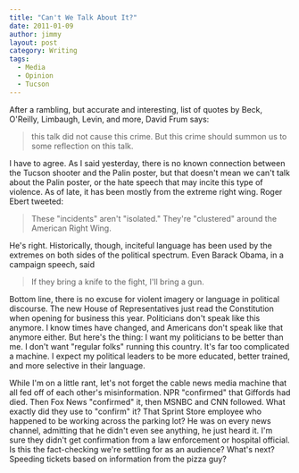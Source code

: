 ```yaml
---
title: "Can't We Talk About It?"
date: 2011-01-09
author: jimmy
layout: post
category: Writing
tags:
  - Media
  - Opinion
  - Tucson
---
```


After a rambling, but accurate and interesting, list of quotes by Beck, O'Reilly, Limbaugh, Levin, and more, David Frum says:
    
 > this talk did not cause this crime. But this crime should summon us to some reflection on this talk. 

I have to agree.  As I said yesterday, there is no known connection between the Tucson shooter and the Palin poster, but that doesn't mean we can't talk about the Palin poster, or the hate speech that may incite this type of violence.  As of late, it has been mostly from the extreme right wing.  Roger Ebert tweeted:

 > These "incidents" aren't "isolated." They're "clustered" around the American Right Wing.

He's right.  Historically, though, inciteful language has been used by the extremes on both sides of the political spectrum.  Even Barack Obama, in a campaign speech, said
    
 > If they bring a knife to the fight, I'll bring a gun.

Bottom line, there is no excuse for violent imagery or language in political discourse.  The new House of Representatives just read the Constitution when opening for business this year.  Politicians don't speak like this anymore.  I know times have changed, and Americans don't speak like that anymore either.  But here's the thing:  I want my politicians to be better than me.  I don't want "regular folks" running this country.  It's far too complicated a machine.  I expect my political leaders to be more educated, better trained, and more selective in their language.

While I'm on a little rant, let's not forget the cable news media machine that all fed off of each other's misinformation.  NPR "confirmed" that Giffords had died.  Then Fox News "confirmed" it, then MSNBC and CNN followed.  What exactly did they use to "confirm" it?  That Sprint Store employee who happened to be working across the parking lot?  He was on every news channel, admitting that he didn't even see anything, he just heard it.   I'm sure they didn't get confirmation from a law enforcement or hospital official.  Is this the fact-checking we're settling for as an audience? What's next?  Speeding tickets based on information from the pizza guy?


